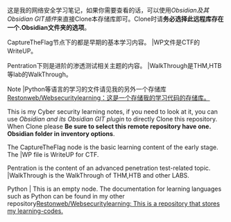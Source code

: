这是我的网络安全学习笔记，如果你需要查看的话，可以使用*Obsidian及其Obsidian GIT插件*来直接Clone本存储库即可。Clone时请**务必选择此远程库存在一个.Obsidian文件夹的选项**。

CaptureTheFlag节点下的都是早期的基本学习内容。
  |WP文件是CTF的WriteUP。
  
Pentration下则是进阶的渗透测试相关主题的内容。
  |WalkThrough是THM,HTB等lab的WalkThrough。
  
Note
  |Python等语言的学习的文件请见我的另外一个存储库[Restonweb/Websecuritylearning：这是一个存储我的学习代码的存储库。](https://github.com/Restonweb/Websecuritylearning)


This is my Cyber security learning notes, if you need to look at it, you can use *Obsidian and its Obsidian GIT plugin* to directly Clone this repository. When Clone please **Be sure to select this remote repository have one. Obsidian folder in inventory options**.

The CaptureTheFlag node is the basic learning content of the early stage.
The |WP file is WriteUP for CTF.

Pentration is the content of an advanced penetration test-related topic.
|WalkThrough is the WalkThrough of THM,HTB and other LABS.

Python
| This is an empty node. The documentation for learning languages such as Python can be found in my other repository[Restonweb/Websecuritylearning: This is a repository that stores my learning-codes.](https://github.com/Restonweb/Websecuritylearning)

